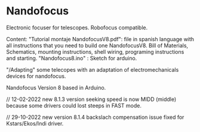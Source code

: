 # Nandofocus
Electronic focuser for telescopes. Robofocus compatible.

Content:
 "Tutorial montaje NandofocusV8.pdf": file in spanish language with all instructions that you need to build one NandofocusV8. Bill of Materials, Schematics, mounting instructions, shell wiring, programing instructions and starting.
 "Nandofocus8.ino" : Sketch for arduino.
 
 "/Adapting" some telecopes with an adaptation of electromechanicals devices for nandofocus.
 
 Nandofocus Version 8 based in Arduino.
 
 // 12-02-2022 new 8.1.3 version seeking speed is now MIDD (middle) because some drivers could lost steeps in FAST mode.
 
 // 29-10-2022 new version 8.1.4 backslach compensation issue fixed for Kstars/Ekos/Indi driver. 
